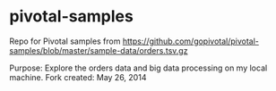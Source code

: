 pivotal-samples
===============

Repo for Pivotal samples from https://github.com/gopivotal/pivotal-samples/blob/master/sample-data/orders.tsv.gz 

Purpose: Explore the orders data and big data processing on my local machine.
Fork created: May 26, 2014
